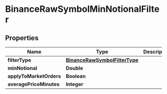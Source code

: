 # BinanceRawSymbolMinNotionalFilter

## Properties
Name | Type | Description | Notes
------------ | ------------- | ------------- | -------------
**filterType** | [**BinanceRawSymbolFilterType**](BinanceRawSymbolFilterType.md) |  |  [optional]
**minNotional** | **Double** |  |  [optional]
**applyToMarketOrders** | **Boolean** |  |  [optional]
**averagePriceMinutes** | **Integer** |  |  [optional]
